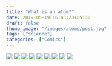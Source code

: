 ```yaml
---
title: "What is an atom?"
date: 2019-05-19T16:45:23+05:30
draft: false
thumb_image: "/images/atoms/post.jpg"
tags: ["science"]
categories: ["Comics"]
---
```


![](/images/atoms/Page_1.jpg)
![](/images/atoms/Page_2.jpg)
![](/images/atoms/Page_3.jpg)
![](/images/atoms/Page_4.jpg)
![](/images/atoms/Page_5.jpg)
![](/images/atoms/Page_6.jpg)
![](/images/atoms/Page_7.jpg)
![](/images/atoms/Page_8.jpg)
![](/images/atoms/Page_9.jpg)
